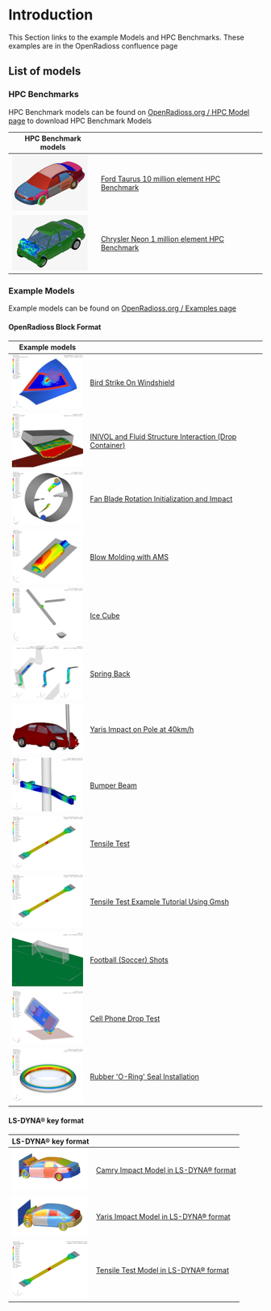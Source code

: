 # Introduction

This Section links to the example Models and HPC Benchmarks.
These examples are in the OpenRadioss confluence page

## List of models

### HPC Benchmarks

HPC Benchmark models can be found on  [OpenRadioss.org / HPC Model page](https://openradioss.atlassian.net/wiki/spaces/OPENRADIOSS/pages/47546369/HPC+Benchmark+Models) to download HPC Benchmark Models

| HPC Benchmark models             |                                                                                                                                |
| -------------------------------- | ------------------------------------------------------------------------------------------------------------------------------ |
| ![image](doc/TaurusT10M.png)     | [Ford Taurus 10 million element HPC Benchmark](https://openradioss.atlassian.net/wiki/spaces/OPENRADIOSS/pages/47546369/HPC+Benchmark+Models#Taurus-10-Million-finite-elements) |
| ![image](doc/NEOM1M.png)         | [Chrysler Neon 1 million element HPC Benchmark](https://openradioss.atlassian.net/wiki/spaces/OPENRADIOSS/pages/47546369/HPC+Benchmark+Models#1M-Element-Neon-model) |

### Example Models

Example models can be found on [OpenRadioss.org / Examples page](https://openradioss.atlassian.net/wiki/spaces/OPENRADIOSS/pages/8749071/Example+Models)

#### OpenRadioss Block Format

| Example models                   |                                                                                                                                |
| -------------------------------- | ------------------------------------------------------------------------------------------------------------------------------ |
| ![image](doc/Birdstrike_sm.jpg)  | [Bird Strike On Windshield](https://openradioss.atlassian.net/wiki/spaces/OPENRADIOSS/pages/8847361/Bird+Strike+On+Windshield) |
| ![image](doc/FluidDrop_sm.jpg)   | [INIVOL and Fluid Structure Interaction (Drop Container)](https://openradioss.atlassian.net/wiki/spaces/OPENRADIOSS/pages/9338881/INIVOL+and+Fluid+Structure+Interaction+Drop+Container) |
| ![image](doc/BladeImpact_sm.jpg) | [Fan Blade Rotation Initialization and Impact](https://openradioss.atlassian.net/wiki/spaces/OPENRADIOSS/pages/9207839/Fan+Blade+Rotation+Initialization+and+Impact) |
| ![image](doc/Blowmould_sm.jpg)   | [Blow Molding with AMS](https://openradioss.atlassian.net/wiki/spaces/OPENRADIOSS/pages/9011303/Blow+Molding+with+AMS) |
| ![image](doc/IceCube_sm.jpg)     | [Ice Cube](https://openradioss.atlassian.net/wiki/spaces/OPENRADIOSS/pages/9437194/Ice+Cube)  |
| ![image](doc/Springback_sm.jpg)  | [Spring Back](https://openradioss.atlassian.net/wiki/spaces/OPENRADIOSS/pages/9502721/Spring-back) |
| ![image](doc/Yaris_pole.png)  | [Yaris Impact on Pole at 40km/h](https://openradioss.atlassian.net/wiki/spaces/OPENRADIOSS/pages/10518529/Yaris+impact+on+pole+at+40km+h) |
| ![image](doc/BumperBeam_sm.jpg)  | [Bumper Beam](https://openradioss.atlassian.net/wiki/spaces/OPENRADIOSS/pages/11075585/Bumper+Beam)  |
| ![image](doc/TensileTest_sm.jpg) | [Tensile Test](https://openradioss.atlassian.net/wiki/spaces/OPENRADIOSS/pages/11075620/Tensile+Test) |
| ![image](doc/TensileTest_sm.jpg) | [Tensile Test Example Tutorial Using Gmsh](https://openradioss.atlassian.net/wiki/spaces/OPENRADIOSS/pages/24444938/Tensile+Test+Example+Tutorial+Using+Gmsh)  |
| ![image](doc/Football_sm.jpg)    | [Football (Soccer) Shots](https://openradioss.atlassian.net/wiki/spaces/OPENRADIOSS/pages/11141121/Football+Soccer+Shots) |
| ![image](doc/CellPhone_sm.jpg)   | [Cell Phone Drop Test](https://openradioss.atlassian.net/wiki/spaces/OPENRADIOSS/pages/11141156/Cell+Phone+Drop+Test) |
| ![image](doc/Seal_sm.jpg)        | [Rubber 'O-Ring' Seal Installation](https://openradioss.atlassian.net/wiki/spaces/OPENRADIOSS/pages/11173889/Rubber+O-Ring+Seal+Installation) |

#### LS-DYNA® key format

| LS-DYNA® key format              |                                                                                                                                |
| -------------------------------- | ------------------------------------------------------------------------------------------------------------------------------ |
| ![image](doc/Camry_lsd.png)      | [Camry Impact Model in LS-DYNA® format](https://openradioss.atlassian.net/wiki/spaces/OPENRADIOSS/pages/10518559/Camry+Impact+Model+in+LS-DYNA+format) |
| ![image](doc/Yaris_lsd.png)      | [Yaris Impact Model in LS-DYNA® format](https://openradioss.atlassian.net/wiki/spaces/OPENRADIOSS/pages/30539777/Yaris+Impact+Model+in+LS-DYNA+format) |
| ![image](doc/TensileTest_sm.jpg) | [Tensile Test Model in LS-DYNA® format](https://openradioss.atlassian.net/wiki/spaces/OPENRADIOSS/pages/21364914/Tensile+Test+Model+in+LS-DYNA+format) |
